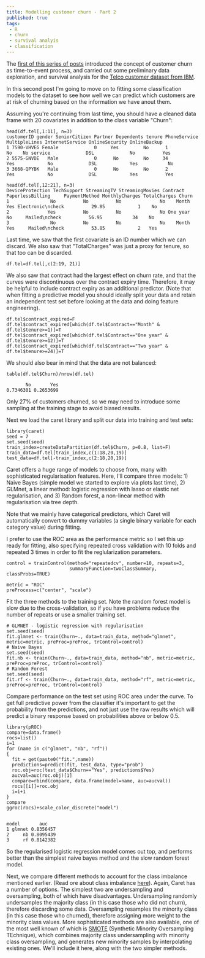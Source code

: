 ```yaml
---
title: Modelling customer churn - Part 2
published: true
tags:
 - R
 - churn
 - survival analyis
 - classification
---
```

The [first of this series of posts](https://annezj.github.io//Modelling-customer-churn-part-1/) introduced the concept of customer churn as time-to-event process, and carried out some preliminary data exploration, and survival analysis for the [Telco customer dataset from IBM](https://www.ibm.com/communities/analytics/watson-analytics-blog/predictive-insights-in-the-telco-customer-churn-data-set/). 

In this second post I'm going to move on to fitting some classification models to the dataset to see how well we can predict which customers are at risk of churning based on the information we have anout them. 

Assuming you're continuing from last time, you should have a cleaned data frame with 20 covariates in addition to the class variable "Churn":

```
head(df.tel[,1:11], n=3)
customerID gender SeniorCitizen Partner Dependents tenure PhoneService MultipleLines InternetService OnlineSecurity OnlineBackup
1 7590-VHVEG Female             0     Yes         No      1           No    No service             DSL             No          Yes
2 5575-GNVDE   Male             0      No         No     34          Yes            No             DSL            Yes           No
3 3668-QPYBK   Male             0      No         No      2          Yes            No             DSL            Yes          Yes

head(df.tel[,12:21], n=3)
DeviceProtection TechSupport StreamingTV StreamingMovies Contract PaperlessBilling     PaymentMethod MonthlyCharges TotalCharges Churn
1               No          No          No              No    Month              Yes Electronic\ncheck          29.85            1    No
2              Yes          No          No              No One year               No     Mailed\ncheck          56.95           34    No
3               No          No          No              No    Month              Yes     Mailed\ncheck          53.85            2   Yes

```
Last time, we saw that the first covariate is an ID number which we can discard. We also saw that "TotalCharges" was just a proxy for tenure, so that too can be discarded.

```
df.tel=df.tel[,c(2:19, 21)]
```
We also saw that contract had the largest effect on churn rate, and that the curves were discontinuous over the contract expiry
time. Therefore, it may be helpful to include contract expiry as an additional predictor. (Note that when fitting a predictive model you should ideally split your data and retain an independent test set before looking at the data and doing feature engineering).

```
df.tel$contract_expired=F
df.tel$contract_expired[which(df.tel$Contract=="Month" & df.tel$tenure>=1)]=T
df.tel$contract_expired[which(df.tel$Contract=="One year" & df.tel$tenure>=12)]=T
df.tel$contract_expired[which(df.tel$Contract=="Two year" & df.tel$tenure>=24)]=T
```
We should also bear in mind that the data are not balanced: 

```
table(df.tel$Churn)/nrow(df.tel)

       No       Yes 
0.7346301 0.2653699 
```
Only 27% of customers churned, so we may need to introduce some sampling at the training stage to avoid biased results. 

Next we load the caret library and split our data into training and test sets:

```
library(caret)
seed = 7
set.seed(seed)
train_index=createDataPartition(df.tel$Churn, p=0.8, list=F)
train_data=df.tel[train_index,c(1:18,20,19)]
test_data=df.tel[-train_index,c(2:18,20,19)]
```

Caret offers a huge range of models to choose from, many with sophisticated regularisation features. Here, I'll compare
three models: 1) Naive Bayes (simple model we started to explore via plots last time), 2) GLMnet, a linear method: logistic regression with lasso or elastic net regularisation, and 3) Random forest, a non-linear method with regularisation via tree depth.

Note that we mainly have categorical predictors, which Caret will automatically convert to dummy variables (a single binary variable for each category value) during fitting.

I prefer to use the ROC area as the performance metric so I set this up ready for fitting, also specifying repeated cross validation
with 10 folds and repeated 3 times in order to fit the reglularization parameters.

```
control = trainControl(method="repeatedcv", number=10, repeats=3,
                       summaryFunction=twoClassSummary, classProbs=TRUE)

metric = "ROC"
preProcess=c("center", "scale")

```
Fit the three methods to the training set. Note the random forest model is slow due to the cross-validation, so if you have problems
reduce the number of repeats or use a smaller training set.

```
# GLMNET - logistic regression with regularisation
set.seed(seed)
fit.glmnet <- train(Churn~., data=train_data, method="glmnet", metric=metric, preProc=preProc, trControl=control)
# Naive Bayes
set.seed(seed)
fit.nb <- train(Churn~., data=train_data, method="nb", metric=metric, preProc=preProc, trControl=control)
# Random Forest
set.seed(seed)
fit.rf <- train(Churn~., data=train_data, method="rf", metric=metric, preProc=preProc, trControl=control)

```
Compare performance on the test set using ROC area under the curve. To get full predictive power from the classifier it's important to get the probability from the predictions, and not just use the raw results which will predict a binary response based on probabilities above or below 0.5.

```
library(pROC)
compare=data.frame()
rocs=list()
i=1
for (name in c("glmnet", "nb", "rf")) 
{
  fit = get(paste0("fit.",name))
  predictions=predict(fit, test_data, type="prob")
  roc.obj=roc(test_data$Churn=="Yes", predictions$Yes)
  aucval=auc(roc.obj)[1]
  compare=rbind(compare, data.frame(model=name, auc=aucval))
  rocs[[i]]=roc.obj
  i=i+1
}
compare
ggroc(rocs)+scale_color_discrete("model")


model       auc
1 glmnet 0.8356457
2     nb 0.8095439
3     rf 0.8142382

```

So the regularised logistic regression model comes out top, and performs better than the simplest naive bayes method and the slow random forest model.






Next, we compare different methods to account for the class imbalance mentioned earlier. (Read ore about class imbalance [here](https://svds.com/learning-imbalanced-classes/)). Again, Caret has a number of options. The simplest two are undersampling and oversampling, both of which have disadvantages. Undersampling randomly undersamples the majority class (in this case those who did not churn), therefore discarding some data. Oversampling resamples the minority class (in this case those who churned), therefore assigning more weight to the minority class values. More sophisticated methods are also available, one of the most well known of which is [SMOTE](https://www.cs.cmu.edu/afs/cs/project/jair/pub/volume16/chawla02a-html/chawla2002.html) (Synthetic Minority Oversampling TEchnique), which combines majority class undersampling with minority class oversampling, and generates new minority samples by interpolating existing ones. We'll include it here, along with the two simpler methods.


